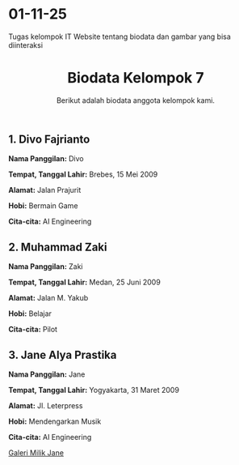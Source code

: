 # 01-11-25
Tugas kelompok IT Website tentang biodata dan gambar yang bisa diinteraksi
<!DOCTYPE html>
<html lang="id">
<head>
    <meta charset="UTF-8">
    <meta name="viewport" content="width=device-width, initial-scale=1.0">
    <!-- Link ke Font Awesome untuk ikon -->
    <link rel="stylesheet" href="https://cdnjs.cloudflare.com/ajax/libs/font-awesome/5.15.4/css/all.min.css">


</head>
<body>
    <header>
        <h1>Biodata Kelompok 7</h1>
        <p>Berikut adalah biodata anggota kelompok kami.</p>
    </header>
    <main>
        <section>
            <h2><i class="fa fa-user-circle icon"></i> 1. Divo Fajrianto</h2>
            <p><strong>Nama Panggilan:</strong> Divo</p>
            <p><strong>Tempat, Tanggal Lahir:</strong> Brebes, 15 Mei 2009</p>
            <p><strong>Alamat:</strong> Jalan Prajurit</p>
            <p><strong>Hobi:</strong> Bermain Game</p>
            <p><strong>Cita-cita:</strong> AI Engineering</p>
        </section>
        <section>
            <h2><i class="fa fa-user-circle icon"></i> 2. Muhammad Zaki</h2>
            <p><strong>Nama Panggilan:</strong> Zaki</p>
            <p><strong>Tempat, Tanggal Lahir:</strong> Medan, 25 Juni 2009</p>
            <p><strong>Alamat:</strong> Jalan M. Yakub</p>
            <p><strong>Hobi:</strong> Belajar</p>
            <p><strong>Cita-cita:</strong> Pilot</p>
        </section>
        <section>
            <h2><i class="fa fa-user-circle icon"></i> 3. Jane Alya Prastika</h2>
            <p><strong>Nama Panggilan:</strong> Jane</p>
            <p><strong>Tempat, Tanggal Lahir:</strong> Yogyakarta, 31 Maret 2009</p>
            <p><strong>Alamat:</strong> Jl. Leterpress</p>
            <p><strong>Hobi:</strong> Mendengarkan Musik</p>
            <p><strong>Cita-cita:</strong> AI Engineering</p>
            <a href="gambarTengah.html" class="link-button"><i class="fa fa-image icon"></i> Galeri Milik Jane</a>
        </section>
    </main>
</body>
</html>
